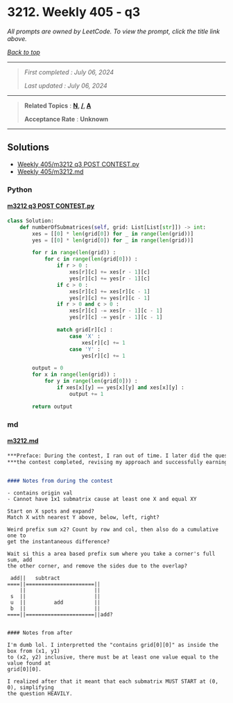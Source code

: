 # 3212. Weekly 405 - q3

*All prompts are owned by LeetCode. To view the prompt, click the title link above.*

*[Back to top](<../README.md>)*

------

> *First completed : July 06, 2024*
>
> *Last updated : July 06, 2024*


------

> **Related Topics** : **[N](<by_topic/N.md>), [/](</.md>), [A](<by_topic/A.md>)**
>
> **Acceptance Rate** : **Unknown**


------

## Solutions

- [Weekly 405/m3212 q3 POST CONTEST.py](<../my-submissions/Weekly 405/m3212 q3 POST CONTEST.py>)
- [Weekly 405/m3212.md](<../my-submissions/Weekly 405/m3212.md>)
### Python
#### [m3212 q3 POST CONTEST.py](<../my-submissions/Weekly 405/m3212 q3 POST CONTEST.py>)
```Python
class Solution:
    def numberOfSubmatrices(self, grid: List[List[str]]) -> int:
        xes = [[0] * len(grid[0]) for _ in range(len(grid))]
        yes = [[0] * len(grid[0]) for _ in range(len(grid))]

        for r in range(len(grid)) :
            for c in range(len(grid[0])) :
                if r > 0 :
                    xes[r][c] += xes[r - 1][c]
                    yes[r][c] += yes[r - 1][c]
                if c > 0 :
                    xes[r][c] += xes[r][c - 1]
                    yes[r][c] += yes[r][c - 1]
                if r > 0 and c > 0 :
                    xes[r][c] -= xes[r - 1][c - 1]
                    yes[r][c] -= yes[r - 1][c - 1]

                match grid[r][c] :
                    case 'X' :
                        xes[r][c] += 1
                    case 'Y' :
                        yes[r][c] += 1

        output = 0
        for x in range(len(grid)) :
            for y in range(len(grid[0])) :
                if xes[x][y] == yes[x][y] and xes[x][y] :
                    output += 1

        return output

```

### md
#### [m3212.md](<../my-submissions/Weekly 405/m3212.md>)
```md
***Preface: During the contest, I ran out of time. I later did the question after*** 
***the contest completed, revising my approach and successfully earning the AC.***


#### Notes from during the contest
```
    - contains origin val
    - Cannot have 1x1 submatrix cause at least one X and equal XY

    Start on X spots and expand?
    Match X with nearest Y above, below, left, right?

    Weird prefix sum x2? Count by row and col, then also do a cumulative one to 
    get the instantaneous difference?

    Wait si this a area based prefix sum where you take a corner's full sum, add 
    the other corner, and remove the sides due to the overlap?

     add||   subtract
    ====||======================||
        ||                      ||
     s  ||                      ||
     u  ||         add          ||
     b  ||                      ||
    ====||======================||add?
```

#### Notes from after
```
    I'm dumb lol. I interpretted the "contains grid[0][0]" as inside the box from (x1, y1) 
    to (x2, y2) inclusive, there must be at least one value equal to the value found at 
    grid[0][0]. 

    I realized after that it meant that each submatrix MUST START at (0, 0), simplifying 
    the question HEAVILY.

```
```

